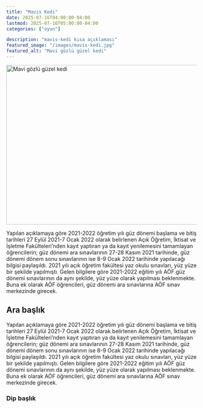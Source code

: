 ```yaml
---
title: "Mavis Kedi"
date: 2025-07-16T04:00:00-04:00
lastmod: 2025-07-16T05:00:00-04:00
categories: ["oyun"]

description: "mavis-kedi kısa açıklaması"
featured_image: "/images/mavis-kedi.jpg"
featured_alt: "Mavi gözlü güzel kedi"
---
```


<img alt="Mavi gözlü güzel kedi" src="/images/mavis-kedi.jpg" width="750"  height="422" >
<p>Yapılan açıklamaya göre 2021-2022 öğretim yılı güz dönemi başlama ve bitiş tarihleri 27 Eylül 2021-7 Ocak 2022 olarak belirlenen Açık Öğretim, İktisat ve İşletme Fakülteleri&#8217;nden kayıt yaptıran ya da kayıt yenilemesini tamamlayan öğrencilerin; güz dönemi ara sınavlarının 27-28 Kasım 2021 tarihinde, güz dönemi dönem sonu sınavlarının ise 8-9 Ocak 2022 tarihinde yapılacağı bilgisi paylaşıldı. 2021 yılı açık öğretim fakültesi yaz okulu sınavları, yüz yüze bir şekilde yapılmıştı. Gelen bilgilere göre 2021-2022 eğitim yılı AÖF güz dönemi sınavlarının da aynı şekilde, yüz yüze olarak yapılması beklenmekte. Buna ek olarak AÖF öğrencileri, güz dönemi ara sınavlarına AÖF sınav merkezinde girecek. </p>

   <h2>Ara başlık</h2>
   
   <p> Yapılan açıklamaya göre 2021-2022 öğretim yılı güz dönemi başlama ve bitiş tarihleri 27 Eylül 2021-7 Ocak 2022 olarak belirlenen Açık Öğretim, İktisat ve İşletme Fakülteleri&#8217;nden kayıt yaptıran ya da kayıt yenilemesini tamamlayan öğrencilerin; güz dönemi ara sınavlarının 27-28 Kasım 2021 tarihinde, güz dönemi dönem sonu sınavlarının ise 8-9 Ocak 2022 tarihinde yapılacağı bilgisi paylaşıldı. 2021 yılı açık öğretim fakültesi yaz okulu sınavları, yüz yüze bir şekilde yapılmıştı. Gelen bilgilere göre 2021-2022 eğitim yılı AÖF güz dönemi sınavlarının da aynı şekilde, yüz yüze olarak yapılması beklenmekte. Buna ek olarak AÖF öğrencileri, güz dönemi ara sınavlarına AÖF sınav merkezinde girecek. </p>

<h3>Dip başlık</h3>